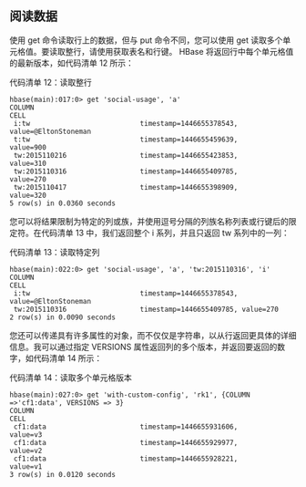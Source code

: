 ## 阅读数据

使用 get 命令读取行上的数据，但与 put 命令不同，您可以使用 get 读取多个单元格值。要读取整行，请使用获取表名和行键。 HBase 将返回行中每个单元格值的最新版本，如代码清单 12 所示：

代码清单 12：读取整行

```
hbase(main):017:0> get 'social-usage', 'a'
COLUMN                          CELL                                                                                   
 i:tw                           timestamp=1446655378543, value=@EltonStoneman                                          
 t:tw                           timestamp=1446655459639, value=900                                                     
 tw:2015110216                  timestamp=1446655423853, value=310                                                      
 tw:2015110316                  timestamp=1446655409785, value=270                                                     
 tw:2015110417                  timestamp=1446655398909, value=320                                                      
5 row(s) in 0.0360 seconds

```

您可以将结果限制为特定的列或族，并使用逗号分隔的列族名称列表或行键后的限定符。在代码清单 13 中，我们返回整个 i 系列，并且只返回 tw 系列中的一列：

代码清单 13：读取特定列

```
hbase(main):022:0> get 'social-usage', 'a', 'tw:2015110316', 'i'
COLUMN                          CELL                                                                                   
 i:tw                           timestamp=1446655378543, value=@EltonStoneman                                          
 tw:2015110316                  timestamp=1446655409785, value=270
2 row(s) in 0.0090 seconds

```

您还可以传递具有许多属性的对象，而不仅仅是字符串，以从行返回更具体的详细信息。我可以通过指定 VERSIONS 属性返回列的多个版本，并返回要返回的数字，如代码清单 14 所示：

代码清单 14：读取多个单元格版本

```
hbase(main):027:0> get 'with-custom-config', 'rk1', {COLUMN =>'cf1:data', VERSIONS => 3}
COLUMN                          CELL                                                                                   
 cf1:data                       timestamp=1446655931606, value=v3                                                      
 cf1:data                       timestamp=1446655929977, value=v2                                                      
 cf1:data                       timestamp=1446655928221, value=v1                                                      
3 row(s) in 0.0120 seconds

```